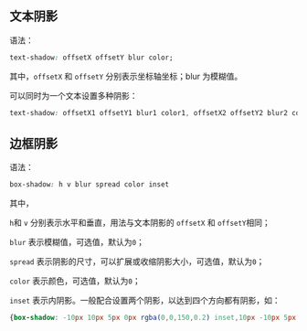 ## 文本阴影

语法：

```css
text-shadow: offsetX offsetY blur color;
```

其中，`offsetX` 和 `offsetY` 分别表示坐标轴坐标；blur 为模糊值。

可以同时为一个文本设置多种阴影：

```css
text-shadow: offsetX1 offsetY1 blur1 color1, offsetX2 offsetY2 blur2 color2;
```



## 边框阴影

语法：

```css
box-shadow: h v blur spread color inset
```

其中，

`h`和 `v` 分别表示水平和垂直，用法与文本阴影的 `offsetX` 和 `offsetY`相同；

`blur` 表示模糊值，可选值，默认为`0`；

`spread` 表示阴影的尺寸，可以扩展或收缩阴影大小，可选值，默认为`0`；

`color` 表示颜色，可选值，默认为`0`；

`inset` 表示内阴影。一般配合设置两个阴影，以达到四个方向都有阴影，如：

```css
{box-shadow: -10px 10px 5px 0px rgba(0,0,150,0.2) inset,10px -10px 5px 0px rgba(0,0,150,0.2) inset;}
```

